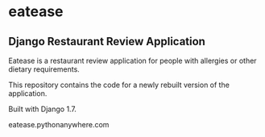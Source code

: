 eatease
=======
Django Restaurant Review Application
------------------------------------

Eatease is a restaurant review application for people with allergies or other dietary requirements.

This repository contains the code for a newly rebuilt version of the application.

Built with Django 1.7.

eatease.pythonanywhere.com
